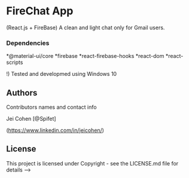 # FireChat App
(React.js + FireBase) A clean and light chat only for Gmail users.

### Dependencies
*@material-ui/core
*firebase
*react-firebase-hooks
*react-dom
*react-scripts

!) Tested and developmed using Windows 10


## Authors
Contributors names and contact info

Jei Cohen [@Spifet]

(https://www.linkedin.com/in/jeicohen/)


<!-- ## Version History
* 2.0 Upgraded version
    * 
    * 
* 1.9
    * 
    * 
* 1.8
    * 
    * 
* 1.7
    * 
    * 
* 1.6
    * 
* 1.5
    * 
    * 
* 1.4
    * 
* 1.3
    * 
    * 
* 1.2
    * 
* 1.1 
    * 
    * 
Complete Version
* 1  Completed Essential Development - Content and Functionality
-->


## License
This project is licensed under Copyright - see the LICENSE.md file for details -->
